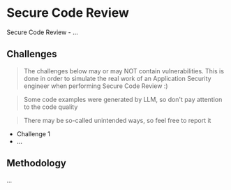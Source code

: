 # Secure Code Review

Secure Code Review - ...

## Challenges

> The challenges below may or may NOT contain vulnerabilities. This is done in order to simulate the real work of an Application Security engineer when performing Secure Code Review :)

> Some code examples were generated by LLM, so don't pay attention to the code quality

> There may be so-called unintended ways, so feel free to report it

- Challenge 1
- ...

## Methodology

...
